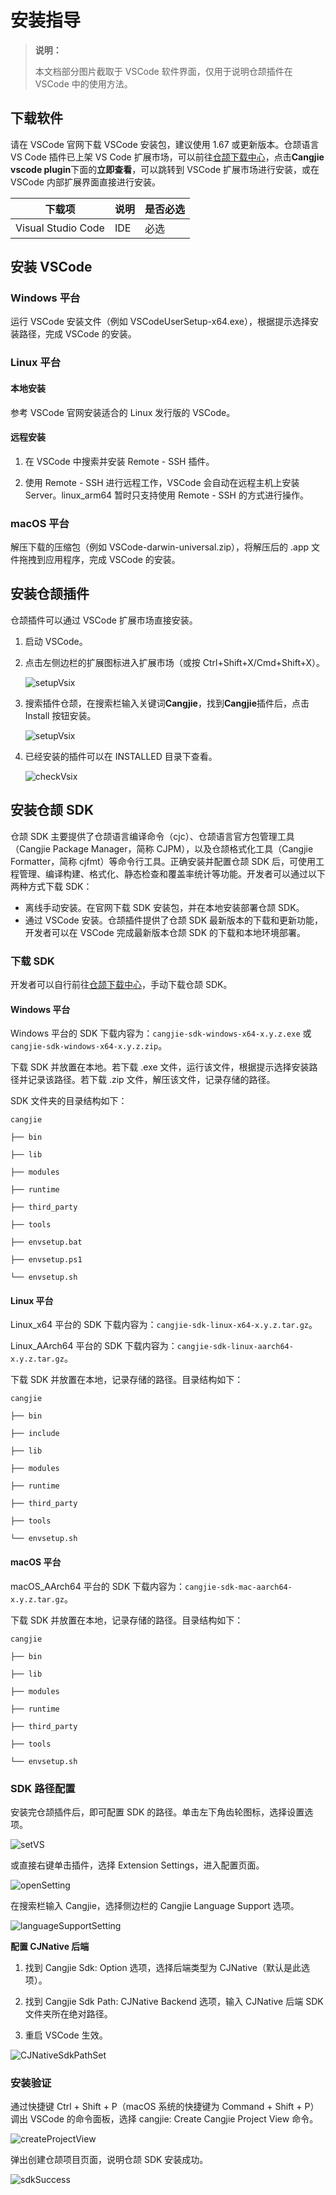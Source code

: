 # 安装指导

> **说明：**
>
> 本文档部分图片截取于 VSCode 软件界面，仅用于说明仓颉插件在 VSCode 中的使用方法。

## 下载软件

请在 VSCode 官网下载 VSCode 安装包，建议使用 1.67 或更新版本。仓颉语言 VS Code 插件已上架 VS Code 扩展市场，可以前往[仓颉下载中心](https://cangjie-lang.cn/download)，点击**Cangjie vscode plugin**下面的**立即查看**，可以跳转到 VSCode 扩展市场进行安装，或在 VSCode 内部扩展界面直接进行安装。

| 下载项 | 说明 | 是否必选 |
| ------------ | ------------ | ------------ |
| Visual Studio Code | IDE | 必选 |

## 安装 VSCode

### Windows 平台

运行 VSCode 安装文件（例如 VSCodeUserSetup-x64.exe），根据提示选择安装路径，完成 VSCode 的安装。

### Linux 平台

#### 本地安装

参考 VSCode 官网安装适合的 Linux 发行版的 VSCode。

#### 远程安装

1. 在 VSCode 中搜索并安装 Remote - SSH 插件。

2. 使用 Remote - SSH 进行远程工作，VSCode 会自动在远程主机上安装 Server。linux_arm64 暂时只支持使用 Remote - SSH 的方式进行操作。

### macOS 平台

解压下载的压缩包（例如 VSCode-darwin-universal.zip），将解压后的 .app 文件拖拽到应用程序，完成 VSCode 的安装。

## 安装仓颉插件

仓颉插件可以通过 VSCode 扩展市场直接安装。

1. 启动 VSCode。

2. 点击左侧边栏的扩展图标进入扩展市场（或按 Ctrl+Shift+X/Cmd+Shift+X）。

   ![setupVsix](./figures/vscodePluginMarkets.png)

3. 搜索插件仓颉，在搜索栏输入关键词**Cangjie**，找到**Cangjie**插件后，点击 Install 按钮安装。

   ![setupVsix](./figures/vscodeSearchCangjie.png)

4. 已经安装的插件可以在 INSTALLED 目录下查看。

   ![checkVsix](./figures/vscodeCangjieInstalled.png)

## 安装仓颉 SDK

仓颉 SDK 主要提供了仓颉语言编译命令（cjc）、仓颉语言官方包管理工具（Cangjie Package Manager，简称 CJPM），以及仓颉格式化工具（Cangjie Formatter，简称 cjfmt）等命令行工具。正确安装并配置仓颉 SDK 后，可使用工程管理、编译构建、格式化、静态检查和覆盖率统计等功能。开发者可以通过以下两种方式下载 SDK：

- 离线手动安装。在官网下载 SDK 安装包，并在本地安装部署仓颉 SDK。
- 通过 VSCode 安装。仓颉插件提供了仓颉 SDK 最新版本的下载和更新功能，开发者可以在 VSCode 完成最新版本仓颉 SDK 的下载和本地环境部署。

### 下载 SDK

开发者可以自行前往[仓颉下载中心](https://cangjie-lang.cn/download)，手动下载仓颉 SDK。

#### Windows 平台

Windows 平台的 SDK 下载内容为：`cangjie-sdk-windows-x64-x.y.z.exe` 或 `cangjie-sdk-windows-x64-x.y.z.zip`。

下载 SDK 并放置在本地。若下载 .exe 文件，运行该文件，根据提示选择安装路径并记录该路径。若下载 .zip 文件，解压该文件，记录存储的路径。

SDK 文件夹的目录结构如下：

```text
cangjie

├── bin

├── lib

├── modules

├── runtime

├── third_party

├── tools

├── envsetup.bat

├── envsetup.ps1

└── envsetup.sh
```

#### Linux 平台

Linux_x64 平台的 SDK 下载内容为：`cangjie-sdk-linux-x64-x.y.z.tar.gz`。

Linux_AArch64 平台的 SDK 下载内容为：`cangjie-sdk-linux-aarch64-x.y.z.tar.gz`。

下载 SDK 并放置在本地，记录存储的路径。目录结构如下：

```text
cangjie

├── bin

├── include

├── lib

├── modules

├── runtime

├── third_party

├── tools

└── envsetup.sh
```

#### macOS 平台

macOS_AArch64 平台的 SDK 下载内容为：`cangjie-sdk-mac-aarch64-x.y.z.tar.gz`。

下载 SDK 并放置在本地，记录存储的路径。目录结构如下：

```text
cangjie

├── bin

├── lib

├── modules

├── runtime

├── third_party

├── tools

└── envsetup.sh
```

### SDK 路径配置

安装完仓颉插件后，即可配置 SDK 的路径。单击左下角齿轮图标，选择设置选项。

![setVS](./figures/setVS.png)

或直接右键单击插件，选择 Extension Settings，进入配置页面。

![openSetting](./figures/openSetting.png)

在搜索栏输入 Cangjie，选择侧边栏的 Cangjie Language Support 选项。

![languageSupportSetting](./figures/languageSupportSetting.png)

**配置 CJNative 后端**

1. 找到 Cangjie Sdk: Option 选项，选择后端类型为 CJNative（默认是此选项）。

2. 找到 Cangjie Sdk Path: CJNative Backend 选项，输入 CJNative 后端 SDK 文件夹所在绝对路径。

3. 重启 VSCode 生效。

![CJNativeSdkPathSet](./figures/CJNativeSdkPathSet.png)

### 安装验证

通过快捷键 Ctrl + Shift + P（macOS 系统的快捷键为 Command + Shift + P） 调出 VSCode 的命令面板，选择 cangjie: Create Cangjie Project View 命令。

![createProjectView](./figures/createProjectView.png)

弹出创建仓颉项目页面，说明仓颉 SDK 安装成功。

![sdkSuccess](./figures/sdkSuccess.png)
